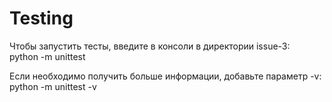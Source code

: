 # Testing
Чтобы запустить тесты, введите в консоли в директории issue-3:  
python -m unittest

Если необходимо получить больше информации, добавьте параметр -v:  
python -m unittest -v
